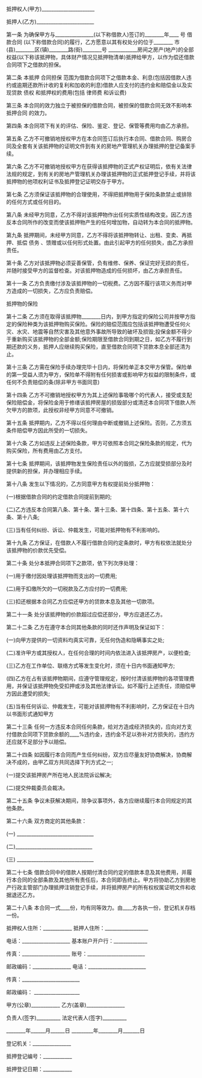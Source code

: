 
 


抵押权人(甲方)______________________


抵押人(乙方)________________________


第一条 为确保甲方与________________(以下称借款人)签订的________年____ 号
借款合同
(以下称借款合同)的履行，乙方愿意以其有权处分的位于________ 市(县)________区(镇)________路(街)________号 ____________房间之房产(地产)的全部权益(以下称该抵押物，具体财产情况见抵押物清单)抵押给甲方，以作为偿还借款合同项下之借款的担保。


第二条 本抵押
合同担保
范围为借款合同项下之借款本金、利息(包括因借款人违约或逾期还款所计收的复利和加收的利息)借款人应支付的违约金和赔偿金以及实现贷款
债权
和抵押权的费用(包括
律师费
和诉讼费)


第三条 本合同的效力独立于被担保的借款合同，被担保的借款合同无效不影响本
抵押合同
的效力。


第四条 本合同项下有关的评估、保险、鉴定、登记、保管等费用均由乙方承担。


第五条 乙方不可撤销地授权甲方在本合同签订后执行本合同、借款合同、购房合同及全套有关该抵押物的证明文件到有关的房地产管理机关办理抵押的登记备案手续。


第六条 乙方不可撤销地授权甲方在获得该抵押物的正式产权证明后，依有关法律法规的规定，到有关的房地产管理机关办理该抵押物的正式抵押登记手续，并将该抵押物的他项权利证书及抵押登记证明交存于甲方。


第七条 乙方须保证该抵押物的合理使用，不得把抵押物用于保险条款禁止或排除的任何方式或任何目的。


第八条 未经甲方同意，乙方不得对该抵押物作出任何实质性结构改变。因乙方违反本合同所作的改变而使该抵押物产生的任何增加物，自动转为本合同的抵押物。


第九条 抵押期间，未经甲方同意，乙方不得将该抵押物转让、出租、变卖、再抵押、抵偿
债务
、馈赠或以任何形式处置。由此引起甲方的任何损失，由乙方承担责任。


第十条 乙方对该抵押物必须妥善保管，负有维修、保养、保证完好无损的责任，并随时接受甲方的监督检查。对该抵押物造成的任何损坏，由乙方承担责任。


第十一条 乙方负责缴付涉及该抵押物的一切税费。乙方因不履行该项义务而对甲方造成的一切损失，乙方应负责赔偿。


抵押物的保险


第十二条 乙方须在取得该抵押物________日内，到甲方指定的保险公司并按甲方指定的保险种类为该抵押物购买保险。保险的赔偿范围应包括该抵押物遭受任何火灾、水灾、地震等自然灾害及其他意外事故所导致的破坏及损毁;投保金额不得少于重新购买该抵押物的全部金额;保险期限至借款合同到期之日，如乙方不履行到期还款的义务，抵押人应继续购买保险，直至借款合同项下贷款本息全部还清为止。


第十三条 乙方需在保险手续办理完毕十日内，将保险单正本交甲方保管。保险单的第一受益人须为甲方，保险单不得附有任何损害或影响甲方权益的限制条件，或任何不负责赔偿的条(除非甲方书面同意)


第十四条 乙方不可撤销地授权甲方为其上述保险事吸哪个的代表人，接受或支配保险赔偿金，将保险金用于修缮该抵押房屋的损毁部分或清还本合同项下借款人所欠甲方的款项，此授权非经甲方同意不可撤销。


第十五条 抵押期内，乙方不得以任何理由中断或撤销上述保险。否则，乙方须五条件赔偿甲方因此所受的一切损失。


第十六条 乙方如违反上述保险条款，甲方可依照本合同之保险条款的规定，代为购买保险，所有费用由乙方支付。


第十七条 抵押期间，该抵押物发生保险责任以外的毁损，乙方应就受损部分及时提供新的担保，并办理相应手续。


第十八条 发生以下情况的，乙方同意甲方有权提前处分抵押物：


(一)根据借款合同的约定借款合同提前到期的;


(二)乙方违反本合同第八条、第十条、第十三条、第十四条、第十五条、第十六条、第十八条;


(三)当有任何纠纷、诉讼、仲裁发生，可能对抵押物有不利影响的。


第十九条 乙方保证，在借款人不履行借款合同约定条款时，甲方有权依法就处分该抵押物的价款优先受偿。


第二十条 处分本抵押合同项下之款项，依下列次序处理：


(一)用于缴付因处理该抵押物而支出的一切费用;


(二)用于扣缴所欠的一切税款及乙方应付的一切费用;


(三)扣还根据本合同乙方应偿还甲方的贷款本息及其他一切款项。


第二十一条 处分该抵押物的价款超过应偿还部分，甲方应退还乙方。


第二十二条 乙方在遵守本合同其他条款的同时还作声明及保证如下：


(一)向甲方提供的一切资料均真实可靠，无任何伪造和隐瞒事实之处;


(二)准许甲方或其授权人，在任何合理的时间内依法进入该抵押房产，以便检查;


(三)乙方在工作单位、联络方式等发生变化时，须在十日内书面通知甲方;


(四)乙方在占有该抵押物期间，应遵守管理规定，按时付清该抵押物的各项管理费用，并保证该抵押物免受扣押或涉及其他法律诉讼。如不履行上述责任，须赔偿甲方因此遭受的损失;


(五)当有任何诉讼、仲裁发生，可能对该抵押物有不利影响时，乙方保证在十日内以书面形式通知甲方


第二十三条 任何一方违反本合同任何条款，给对方造成经济损失的，应向对方支付借款合同项下贷款余额的____%违约金，违约金不足以弥补对方损失的，违约方还应就不足部分予以赔偿。


第二十四条 如因履行本合同而产生任何纠纷，双方应尽量友好协商解决，协商解决不成的，由甲乙双方共同选择下列方式之一;


(一)提交该抵押房产所在地人民法院诉讼解决;


(二)提交仲裁委员会裁决。


第二十五条 争议未获解决期间，除争议事项外，各方应继续履行本合同规定的其他条款。


第二十六条 双方商定的其他条款：


(一) ________________________________


(二)________________________________


(三) ________________________________


第二十七条 借款合同中的借款人按期付清合同约定的借款本息及其他费用，并履行本合同的全部条款及其他所有责任后，本合同即告终止。甲方将协助乙方到房地产行政主管部门办理抵押注销登记手续，并将抵押房产的所有权权属证明文件和收据退还乙方。


第二十八条 本合同一式____份，均有同等效力。由____方各执一份，登记机关存档一份。


抵押权人住所：____________ 抵押人住所：__________________


电话：____________________ 基本账户开户行：______________


传真：____________________ 账号：________________________


邮政编码：________________ 电话：________________________


传真：________________________


邮政编码： ___________________


甲方(公章)____________ 乙方(盖章)________________


负责人(签字)__________ 法定代表人(签字)__________


________年______月______日 _________年________月_______日


登记机关：________________


抵押登记编号：____________


抵押登记日期：____________
 


 

 
 
 
 
 
  


  
 

  


  


  
 
 
 
 

